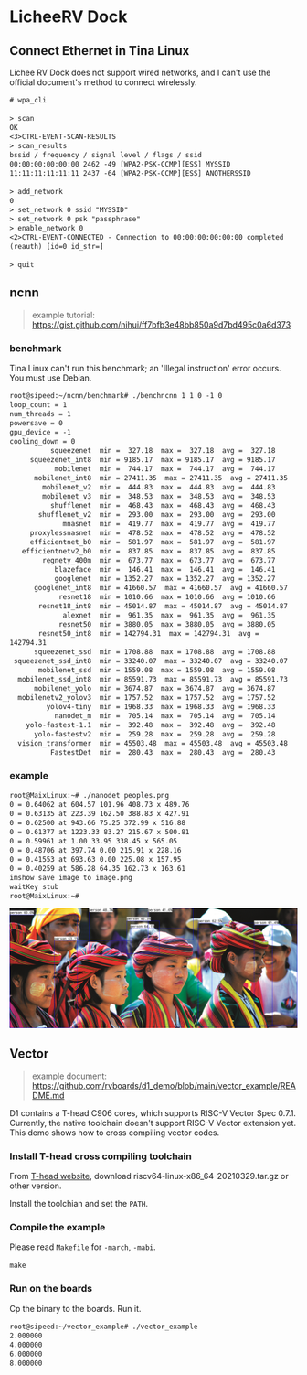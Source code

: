 # LicheeRV Dock

## Connect Ethernet in Tina Linux

Lichee RV Dock does not support wired networks, and I can't use the official document's method to connect wirelessly.

```log
# wpa_cli

> scan
OK
<3>CTRL-EVENT-SCAN-RESULTS
> scan_results
bssid / frequency / signal level / flags / ssid
00:00:00:00:00:00 2462 -49 [WPA2-PSK-CCMP][ESS] MYSSID
11:11:11:11:11:11 2437 -64 [WPA2-PSK-CCMP][ESS] ANOTHERSSID

> add_network
0
> set_network 0 ssid "MYSSID"
> set_network 0 psk "passphrase"
> enable_network 0
<2>CTRL-EVENT-CONNECTED - Connection to 00:00:00:00:00:00 completed (reauth) [id=0 id_str=]

> quit 
```

## ncnn

> example tutorial: https://gist.github.com/nihui/ff7bfb3e48bb850a9d7bd495c0a6d373

### benchmark

Tina Linux can't run this benchmark; an 'Illegal instruction' error occurs. You must use Debian.

```log
root@sipeed:~/ncnn/benchmark# ./benchncnn 1 1 0 -1 0
loop_count = 1
num_threads = 1
powersave = 0
gpu_device = -1
cooling_down = 0
          squeezenet  min =  327.18  max =  327.18  avg =  327.18
     squeezenet_int8  min = 9185.17  max = 9185.17  avg = 9185.17
           mobilenet  min =  744.17  max =  744.17  avg =  744.17
      mobilenet_int8  min = 27411.35  max = 27411.35  avg = 27411.35
        mobilenet_v2  min =  444.83  max =  444.83  avg =  444.83
        mobilenet_v3  min =  348.53  max =  348.53  avg =  348.53
          shufflenet  min =  468.43  max =  468.43  avg =  468.43
       shufflenet_v2  min =  293.00  max =  293.00  avg =  293.00
             mnasnet  min =  419.77  max =  419.77  avg =  419.77
     proxylessnasnet  min =  478.52  max =  478.52  avg =  478.52
     efficientnet_b0  min =  581.97  max =  581.97  avg =  581.97
   efficientnetv2_b0  min =  837.85  max =  837.85  avg =  837.85
        regnety_400m  min =  673.77  max =  673.77  avg =  673.77
           blazeface  min =  146.41  max =  146.41  avg =  146.41
           googlenet  min = 1352.27  max = 1352.27  avg = 1352.27
      googlenet_int8  min = 41660.57  max = 41660.57  avg = 41660.57
            resnet18  min = 1010.66  max = 1010.66  avg = 1010.66
       resnet18_int8  min = 45014.87  max = 45014.87  avg = 45014.87
             alexnet  min =  961.35  max =  961.35  avg =  961.35
            resnet50  min = 3880.05  max = 3880.05  avg = 3880.05
       resnet50_int8  min = 142794.31  max = 142794.31  avg = 142794.31
      squeezenet_ssd  min = 1708.88  max = 1708.88  avg = 1708.88
 squeezenet_ssd_int8  min = 33240.07  max = 33240.07  avg = 33240.07
       mobilenet_ssd  min = 1559.08  max = 1559.08  avg = 1559.08
  mobilenet_ssd_int8  min = 85591.73  max = 85591.73  avg = 85591.73
      mobilenet_yolo  min = 3674.87  max = 3674.87  avg = 3674.87
  mobilenetv2_yolov3  min = 1757.52  max = 1757.52  avg = 1757.52
         yolov4-tiny  min = 1968.33  max = 1968.33  avg = 1968.33
           nanodet_m  min =  705.14  max =  705.14  avg =  705.14
    yolo-fastest-1.1  min =  392.48  max =  392.48  avg =  392.48
      yolo-fastestv2  min =  259.28  max =  259.28  avg =  259.28
  vision_transformer  min = 45503.48  max = 45503.48  avg = 45503.48
          FastestDet  min =  280.43  max =  280.43  avg =  280.43
```


### example

```log
root@MaixLinux:~# ./nanodet peoples.png 
0 = 0.64062 at 604.57 101.96 408.73 x 489.76
0 = 0.63135 at 223.39 162.50 388.83 x 427.91
0 = 0.62500 at 943.66 75.25 372.99 x 516.88
0 = 0.61377 at 1223.33 83.27 215.67 x 500.81
0 = 0.59961 at 1.00 33.95 338.45 x 565.05
0 = 0.48706 at 397.74 0.00 215.91 x 228.16
0 = 0.41553 at 693.63 0.00 225.08 x 157.95
0 = 0.40259 at 586.28 64.35 162.73 x 163.61
imshow save image to image.png
waitKey stub
root@MaixLinux:~# 
```

![image.png](./../assets/nanodet-D1.png)

## Vector

> example document: https://github.com/rvboards/d1_demo/blob/main/vector_example/README.md

D1 contains a T-head C906 cores, which supports RISC-V Vector Spec 0.7.1.
Currently, the native toolchain doesn't support RISC-V Vector extension yet.
This demo shows how to cross compiling vector codes.

### Install T-head cross compiling toolchain

From [T-head website](https://occ.t-head.cn/community/download?id=3902100504121253888), download riscv64-linux-x86_64-20210329.tar.gz or other version.

Install the toolchian and set the `PATH`.

### Compile the example

Please read `Makefile` for `-march`, `-mabi`.

`make`

### Run on the boards

Cp the binary to the boards. Run it.

```log
root@sipeed:~/vector_example# ./vector_example 
2.000000
4.000000
6.000000
8.000000
```
